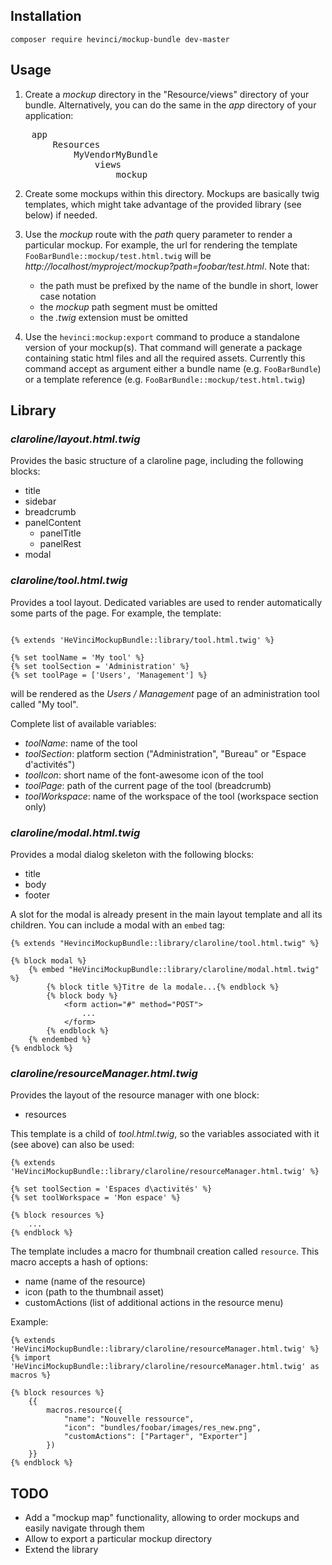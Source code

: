 Installation
------------

`composer require hevinci/mockup-bundle dev-master`

Usage
-----

1. Create a *mockup* directory in the "Resource/views" directory 
of your bundle. Alternatively, you can do the same in the *app*
directory of your application:
<pre>
    app
        Resources
            MyVendorMyBundle
                views
                    mockup
</pre>

2. Create some mockups within this directory. Mockups are basically twig
templates, which might take advantage of the provided library (see below) 
if needed.

3. Use the *mockup* route with the *path* query parameter to render a 
particular mockup. For example, the url for rendering the template
`FooBarBundle::mockup/test.html.twig` will be
*http://localhost/myproject/mockup?path=foobar/test.html*.
Note that:
    - the path must be prefixed by the name of the bundle in short,
      lower case notation
    - the *mockup* path segment must be omitted
    - the *.twig* extension must be omitted  

4. Use the `hevinci:mockup:export` command to produce a standalone version
of your mockup(s). That command will generate a package containing static
html files and all the required assets.
Currently this command accept as argument either a bundle name (e.g. 
`FooBarBundle`) or a template reference (e.g. 
`FooBarBundle::mockup/test.html.twig`)


Library
-------

### *claroline/layout.html.twig*

Provides the basic structure of a claroline page, including the 
following blocks:

- title
- sidebar
- breadcrumb
- panelContent
    - panelTitle
    - panelRest
- modal

### *claroline/tool.html.twig*

Provides a tool layout. Dedicated variables are used to render 
automatically some parts of the page. For example, the template:

```django

{% extends 'HeVinciMockupBundle::library/tool.html.twig' %}

{% set toolName = 'My tool' %}
{% set toolSection = 'Administration' %}
{% set toolPage = ['Users', 'Management'] %}

```

will be rendered as the *Users / Management* page of an administration tool
called "My tool".

Complete list of available variables:

- *toolName*: name of the tool
- *toolSection*: platform section ("Administration", "Bureau" or "Espace d'activités")
- *toolIcon*: short name of the font-awesome icon of the tool
- *toolPage*: path of the current page of the tool (breadcrumb)
- *toolWorkspace*: name of the workspace of the tool (workspace section only)

### *claroline/modal.html.twig*

Provides a modal dialog skeleton with the following blocks:

- title
- body
- footer

A slot for the modal is already present in the main layout template
and all its children. You can include a modal with an `embed` tag:

```django
{% extends "HevinciMockupBundle::library/claroline/tool.html.twig" %}

{% block modal %}
    {% embed "HeVinciMockupBundle::library/claroline/modal.html.twig" %}
        {% block title %}Titre de la modale...{% endblock %}
        {% block body %}
            <form action="#" method="POST">
                ...
            </form>
        {% endblock %}
    {% endembed %}
{% endblock %}
```

### *claroline/resourceManager.html.twig*

Provides the layout of the resource manager with one block:
 
- resources

This template is a child of *tool.html.twig*, so the variables associated
with it (see above) can also be used:

```django
{% extends 'HeVinciMockupBundle::library/claroline/resourceManager.html.twig' %}

{% set toolSection = 'Espaces d\activités' %}
{% set toolWorkspace = 'Mon espace' %}

{% block resources %}
    ...
{% endblock %}
```

The template includes a macro for thumbnail creation called 
`resource`. This macro accepts a hash of options:

- name (name of the resource)
- icon (path to the thumbnail asset)
- customActions (list of additional actions in the resource menu)

Example:

```django
{% extends 'HeVinciMockupBundle::library/claroline/resourceManager.html.twig' %}
{% import 'HeVinciMockupBundle::library/claroline/resourceManager.html.twig' as macros %}

{% block resources %}
    {{
        macros.resource({
            "name": "Nouvelle ressource",
            "icon": "bundles/foobar/images/res_new.png",
            "customActions": ["Partager", "Exporter"]
        })
    }}
{% endblock %}
```

TODO
----

- Add a "mockup map" functionality, allowing to order mockups and 
  easily navigate through them
- Allow to export a particular mockup directory
- Extend the library
